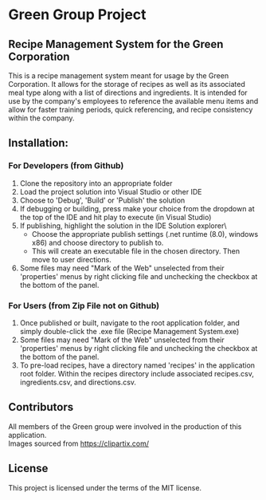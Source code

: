 # Green Group Project
## Recipe Management System for the Green Corporation



This is a recipe management system meant for usage by the Green Corporation. It allows for the storage of recipes as well as its associated meal type along with a list of directions and ingredients. It is intended for use by the company's employees to reference the available menu items and allow for faster training periods, quick referencing, and recipe consistency within the company. 

## Installation:
### For Developers (from Github)
1. Clone the repository into an appropriate folder
2. Load the project solution into Visual Studio or other IDE
3. Choose to 'Debug', 'Build' or 'Publish' the solution
4. If debugging or building, press make your choice from the dropdown at the top of the IDE and hit play to execute (in Visual Studio)
5. If publishing, highlight the solution in the IDE Solution explorer\
	* Choose the appropriate publish settings (.net runtime (8.0), windows x86) and choose directory to publish to. 
	* This will create an executable file in the chosen directory. Then move to user directions.
6. Some files may need "Mark of the Web" unselected from their 'properties' menus by right clicking file and unchecking the checkbox at the bottom of the panel.

### For Users (from Zip File not on Github)
1. Once published or built, navigate to the root application folder, and simply double-click the .exe file (Recipe Management System.exe)
2. Some files may need "Mark of the Web" unselected from their 'properties' menus by right clicking file and unchecking the checkbox at the bottom of the panel.
3. To pre-load recipes, have a directory named 'recipes' in the application root folder. Within the recipes directory include associated recipes.csv, ingredients.csv, and directions.csv.

## Contributors
All members of the Green group were involved in the production of this application.\
Images sourced from https://clipartix.com/

## License
 This project is licensed under the terms of the MIT license.